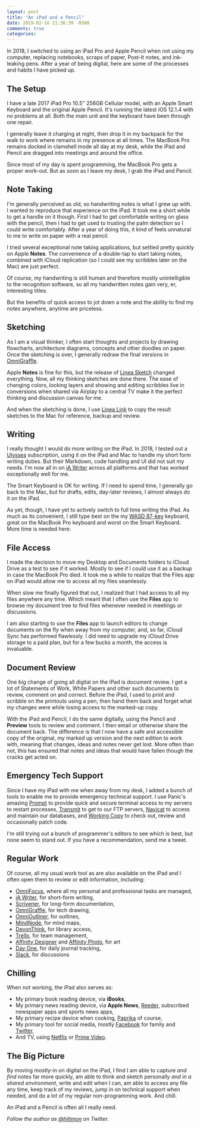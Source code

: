 ```yaml
---
layout: post
title: "An iPad and a Pencil"
date: 2019-02-16 11:36:39 -0500
comments: true
categories: 
---
```


In 2018, I switched to using an iPad Pro and Apple Pencil when not using my computer, replacing notebooks, scraps of paper, Post-It notes, and ink-leaking pens. After a year of being digital, here are some of the processes and habits I have picked up.

<!-- more -->

## The Setup

I have a late 2017 iPad Pro 10.5" 256GB Cellular model, with an Apple Smart Keyboard and the original Apple Pencil. It's running the latest iOS 12.1.4 with no problems at all. Both the main unit and the keyboard have been through one repair.

I generally leave it charging at night, then drop it in my backpack for the walk to work where remains in my presence at all times. The MacBook Pro remains docked in clamshell mode all day at my desk, while the iPad and Pencil are dragged into meetings and around the office.

Since most of my day is spent programming, the MacBook Pro gets a proper work-out. But as soon as I leave my desk, I grab the iPad and Pencil.

## Note Taking

I'm generally perceived as old, so handwriting notes is what I grew up with. I wanted to reproduce that experience on the iPad. It took me a short while to get a handle on it though. First I had to get comfortable writing on glass with the pencil, then I had to get used to trusting the palm detection so I could write comfortably. After a year of doing this, it kind of feels unnatural to me to write on paper with a real pencil.

I tried several exceptional note taking applications, but settled pretty quickly on Apple **Notes**. The convenience of a double-tap to start taking notes, combined with iCloud replication (so I could see my scribbles later on the Mac) are just perfect.

Of course, my handwriting is still human and therefore mostly unintelligible to the recognition software, so all my handwritten notes gain very, er, interesting titles.

But the benefits of quick access to jot down a note and the ability to find my notes anywhere, anytime are priceless.

## Sketching

As I am a visual thinker, I often start thoughts and projects by drawing flowcharts, architecture diagrams, concepts and other doodles on paper. Once the sketching is over, I generally redraw the final versions in [OmniGraffle](https://www.omnigroup.com/omnigraffle).

Apple **Notes** is fine for this, but the release of [Linea Sketch](https://linea-app.com) changed everything. Now, all my thinking sketches are done there. The ease of changing colors, locking layers and showing and editing scribbles live in conversions when shared via Airplay to a central TV make it the perfect thinking and discussion canvas for me.

And when the sketching is done, I use [Linea Link](https://linea-app.com) to copy the result sketches to the Mac for reference, backup and review.

## Writing

I really thought I would do more writing on the iPad. In 2018, I tested out a [Ulysses](https://ulysses.app) subscription, using it on the iPad and Mac to handle my short form writing duties. But their Markdown, code handling and UI did not suit my needs. I'm now all in on [iA Writer](https://ia.net/writer) across all platforms and that has worked exceptionally well for me.

The Smart Keyboard is OK for writing. If I need to spend time, I generally go back to the Mac, but for drafts, edits, day-later reviews, I almost always do it on the iPad.

As yet, though, I have yet to actively switch to full time writing the iPad. As much as its convenient, I still type best on the my [WASD 87-key](http://www.wasdkeyboards.com/index.php/wasd-v2-87-key-custom-mechanical-keyboard.html) keyboard, great on the MacBook Pro keyboard and worst on the Smart Keyboard. More time is needed here.

## File Access

I made the decision to move my Desktop and Documents folders to iCloud Drive as a test to see if it worked. Mostly to see if I could use it as a backup in case the MacBook Pro died. It took me a while to realize that the Files app on iPad would allow me to access all my files seamlessly.

When slow me finally figured that out, I realized that I had access to all my files anywhere any time. Which meant that I often use the **Files** app to browse my document tree to find files whenever needed in meetings or discussions.

I am also starting to use the **Files** app to launch editors to change documents on the fly when away from my computer, and, so far, iCloud Sync has performed flawlessly. I did need to upgrade my iCloud Drive storage to a paid plan, but for a few bucks a month, the access is invaluable.

## Document Review

One big change of going all digital on the iPad is document review. I get a lot of Statements of Work, White Papers and other such documents to review, comment on and correct. Before the iPad, I used to print and scribble on the printouts using a pen, then hand them back and forget what my changes were while losing access to the marked-up copy.

With the iPad and Pencil, I do the same digitally, using the Pencil and **Preview** tools to review and comment. I then email or otherwise share the document back. The difference is that I now have a safe and accessible copy of the original, my marked up version and the next edition to work with, meaning that changes, ideas and notes never get lost. More often than not, this has ensured that notes and ideas that would have fallen though the cracks get acted on.

## Emergency Tech Support

Since I have my iPad with me when away from my desk, I added a bunch of tools to enable me to provide emergency technical support. I use Panic's amazing [Prompt](https://www.panic.com/prompt/) to provide quick and secure terminal access to my servers to restart processes, [Transmit](https://www.panic.com/transmit/) to get to our FTP servers, [Navicat](https://www.navicat.com/en/products) to access and maintain our databases, and [Working Copy](https://workingcopyapp.com) to check out, review and occasionally patch code. 

I'm still trying out a bunch of programmer's editors to see which is best, but none seem to stand out. If you have a recommendation, send me a tweet.

## Regular Work

Of course, all my usual work tool as are also available on the iPad and I often open them to review or edit information, including:

- [OmniFocus](https://www.omnigroup.com/omnifocus), where all my personal and professional tasks are managed,
- [iA Writer](https://ia.net/writer), for short-form writing,
- [Scrivener](https://www.literatureandlatte.com/scrivener/overview), for long-form documentation,
- [OmniGraffle](https://www.omnigroup.com/omnigraffle), for tech drawing,
- [OmniOutliner](https://www.omnigroup.com/omnioutliner), for outlines,
- [MindNode](https://mindnode.com), for mind maps,
- [DevonThink](https://www.devontechnologies.com/products/devonthink/overview.html), for library access,
- [Trello](https://trello.com), for team management,
- [Affinity Designer](https://affinity.serif.com/en-us/) and [Affinity Photo](https://affinity.serif.com/en-us/), for art
- [Day One](https://dayoneapp.com), for daily journal tracking,
- [Slack](https://slack.com), for discussions

## Chilling

When not working, the iPad also serves as:

- My primary book reading device, via **iBooks**,
- My primary news reading device, via **Apple News**, [Reeder](http://www.reederapp.com/ios/), subscribed newspaper apps and sports news apps,
- My primary recipe device when cooking, [Paprika](https://www.paprikaapp.com) of course,
- My primary tool for social media, mostly [Facebook](http://www.facebook.com) for family and [Twitter](https://mobile.twitter.com/hiltmon),
- And TV, using [Netflix](https://www.netflix.com) or [Prime Video](https://www.primevideo.com).

## The Big Picture

By moving mostly-in on digital on the iPad, I find I am able to capture *and find* notes far more quickly, am able to think and sketch personally *and in a shared environment*,  write and edit when I can, am able to access any file any time, keep track of my reviews, jump in on technical support when needed, and do a lot of my regular non-programming work. And chill.

An iPad and a Pencil is often all I really need.

*Follow the author as [@hiltmon](https://twitter.com/hiltmon) on Twitter.* 
